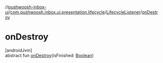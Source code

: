 //[pushwoosh-inbox-ui](../../../index.md)/[com.pushwoosh.inbox.ui.presentation.lifecycle](../index.md)/[LifecycleListener](index.md)/[onDestroy](on-destroy.md)

# onDestroy

[androidJvm]\
abstract fun [onDestroy](on-destroy.md)(isFinished: [Boolean](https://kotlinlang.org/api/latest/jvm/stdlib/kotlin-stdlib/kotlin/-boolean/index.html))
